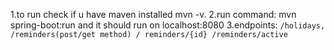 1.to run check if u have maven installed mvn -v.
2.run command: mvn spring-boot:run and it should run on localhost:8080
3.endpoints: `/holidays, /reminders(post/get method) / reminders/{id} /reminders/active`